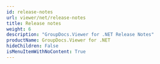 ```yaml
---
id: release-notes
url: viewer/net/release-notes
title: Release notes
weight: 6
description: "GroupDocs.Viewer for .NET Release Notes"
productName: GroupDocs.Viewer for .NET
hideChildren: False
isMenuItemWithNoContent: True
---
```

